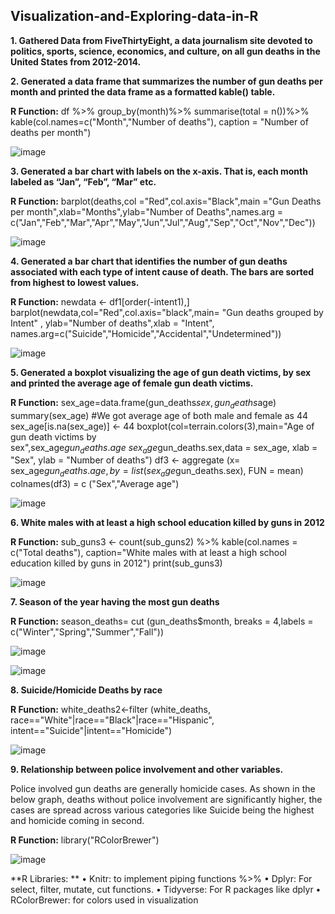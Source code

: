 ## Visualization-and-Exploring-data-in-R

**1.	Gathered Data from FiveThirtyEight, a data journalism site devoted to politics, sports, science, economics, and culture, on all gun deaths in the United States from 2012-2014.**

**2.	Generated a data frame that summarizes the number of gun deaths per month and printed the data frame as a formatted kable() table.**

   **R Function:** df %>%
   group_by(month)%>%
   summarise(total = n())%>%
   kable(col.names=c("Month","Number of deaths"), caption = "Number of deaths per month")

   ![image](https://user-images.githubusercontent.com/15854238/147426590-017845a5-7b39-4c6b-b64e-f0f9699d221d.png)


**3.	Generated a bar chart with labels on the x-axis. That is, each month labeled as “Jan”, “Feb”, “Mar” etc.**

   **R Function:** barplot(deaths,col ="Red",col.axis="Black",main ="Gun Deaths per month",xlab="Months",ylab="Number of Deaths",names.arg =           c("Jan","Feb","Mar","Apr","May","Jun","Jul","Aug","Sep","Oct","Nov","Dec"))
 
   ![image](https://user-images.githubusercontent.com/15854238/147426599-c799db91-b1bb-4b0d-820d-26d61208557f.png)


**4.	Generated a bar chart that identifies the number of gun deaths associated with each type of intent cause of death. The bars are sorted from highest to lowest values.**

   **R Function:** newdata <- df1[order(-intent1),]
   barplot(newdata,col="Red",col.axis="black",main= "Gun deaths grouped by Intent" , ylab="Number of deaths",xlab = "Intent", names.arg=c("Suicide","Homicide","Accidental","Undetermined"))

 
   ![image](https://user-images.githubusercontent.com/15854238/147426603-2adcf270-2d62-4d66-b9bf-26828a6b01cd.png)


**5.	Generated a boxplot visualizing the age of gun death victims, by sex and printed the average age of female gun death victims.**

   **R Function:** sex_age=data.frame(gun_deaths$sex,gun_deaths$age)
   summary(sex_age) #We got average age of both male and female as 44
   sex_age[is.na(sex_age)] <- 44
   boxplot(col=terrain.colors(3),main="Age of gun death victims by sex",sex_age$gun_deaths.age~sex_age$gun_deaths.sex,data = sex_age, xlab = "Sex", ylab = "Number of deaths")
   df3 <- aggregate (x= sex_age$gun_deaths.age, 
   by = list(sex_age$gun_deaths.sex), FUN = mean)
   colnames(df3) = c ("Sex","Average age")

   ![image](https://user-images.githubusercontent.com/15854238/147426613-28324b79-442f-4fe7-b51b-1d674b74ee8c.png)

 
**6.	White males with at least a high school education killed by guns in 2012**

   **R Function:** sub_guns3 <- count(sub_guns2) %>%
   kable(col.names = c("Total deaths"), caption="White males with at least a high school      education killed by guns in 2012")
   print(sub_guns3)
 
   ![image](https://user-images.githubusercontent.com/15854238/147426624-dbfaac8d-a7e2-43b8-b952-a31ca074a851.png)

**7.	Season of the year having the most gun deaths**

   **R Function:** season_deaths= cut (gun_deaths$month, breaks = 4,labels = c("Winter","Spring","Summer","Fall"))
 
   ![image](https://user-images.githubusercontent.com/15854238/147426629-2678bd44-a8a4-4b83-ab1d-12833dfb5eec.png)

   ![image](https://user-images.githubusercontent.com/15854238/147426634-73a61f28-b964-49b7-bf8c-2752ddce9135.png)

**8.	Suicide/Homicide Deaths by race**

   **R Function:** white_deaths2<-filter (white_deaths, race=="White"|race=="Black"|race=="Hispanic", intent=="Suicide"|intent=="Homicide")

   ![image](https://user-images.githubusercontent.com/15854238/147426640-af4638ee-b13a-4db2-92e2-d5ac804edc43.png)

**9.	Relationship between police involvement and other variables.**

   Police involved gun deaths are generally homicide cases. As shown in the below graph, deaths without police involvement are significantly higher, the cases are spread    across various categories like Suicide being the highest and homicide coming in second. 

**R Function:** library("RColorBrewer")

  ![image](https://user-images.githubusercontent.com/15854238/147426668-d82ee360-f65f-40b6-9449-351fc6b05ac5.png)

 
**R Libraries: **
•	Knitr: to implement piping functions %>%
•	Dplyr: For select, filter, mutate, cut functions.
•	Tidyverse: For R packages like dplyr
•	RColorBrewer: for colors used in visualization 

